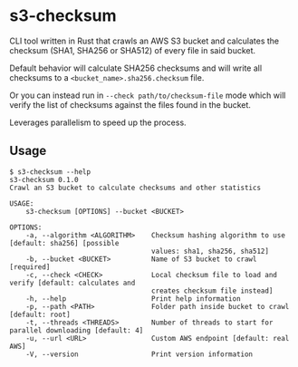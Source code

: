 # s3-checksum

CLI tool written in Rust that crawls an AWS S3 bucket and calculates the checksum (SHA1, SHA256 or SHA512) of every file in said bucket.

Default behavior will calculate SHA256 checksums and will write all checksums to a `<bucket_name>.sha256.checksum` file.

Or you can instead run in `--check path/to/checksum-file` mode which will verify the list of checksums against the files found in the bucket.

Leverages parallelism to speed up the process.

## Usage

```
$ s3-checksum --help
s3-checksum 0.1.0
Crawl an S3 bucket to calculate checksums and other statistics

USAGE:
    s3-checksum [OPTIONS] --bucket <BUCKET>

OPTIONS:
    -a, --algorithm <ALGORITHM>    Checksum hashing algorithm to use [default: sha256] [possible
                                   values: sha1, sha256, sha512]
    -b, --bucket <BUCKET>          Name of S3 bucket to crawl [required]
    -c, --check <CHECK>            Local checksum file to load and verify [default: calculates and
                                   creates checksum file instead]
    -h, --help                     Print help information
    -p, --path <PATH>              Folder path inside bucket to crawl [default: root]
    -t, --threads <THREADS>        Number of threads to start for parallel downloading [default: 4]
    -u, --url <URL>                Custom AWS endpoint [default: real AWS]
    -V, --version                  Print version information
```
